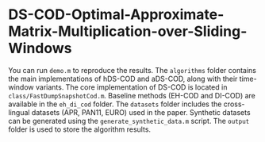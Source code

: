 # DS-COD-Optimal-Approximate-Matrix-Multiplication-over-Sliding-Windows

You can run `demo.m` to reproduce the results. The `algorithms` folder contains the main implementations of hDS-COD and aDS-COD, along with their time-window variants. The core implementation of DS-COD is located in `class/FastDumpSnapshotCod.m`. Baseline methods (EH-COD and DI-COD) are available in the `eh_di_cod` folder. The `datasets` folder includes the cross-lingual datasets (APR, PAN11, EURO) used in the paper. Synthetic datasets can be generated using the `generate_synthetic_data.m` script. The `output` folder is used to store the algorithm results.

